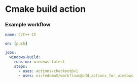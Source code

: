 # Cmake build action

### Example workflow
```yaml
name: C/C++ CI

on: [push]

jobs:
  windows-build:
    runs-on: windows-latest
    steps:
      - uses: actions/checkout@v1
      - uses: nicledomaS/workflows@add_actions_for_windows
```
